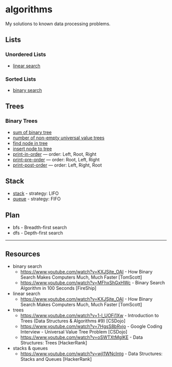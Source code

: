 # algorithms

My solutions to known data processing problems.

## Lists

### Unordered Lists

- [linear search](./lists/sorted/linear-search.js)

### Sorted Lists

- [binary search](./lists/unordered/binary-search.js)

## Trees

### Binary Trees

- [sum of binary tree](./trees/binary/sum-binary-tree.js)
- [number of non-empty universal value trees](./trees/binary/non-empty-universal-value-tree.js)
- [find node in tree](./trees/binary/find-node-in-tree.js)
- [insert node to tree](./trees/binary/insert-node-to-tree.js)
- [print-in-order](./trees/binary/print-in-order.js) — order: Left, Root, Right
- [print-pre-order](./trees/binary/print-pre-order.js) — order: Root, Left, Right
- [print-post-order](./trees/binary/print-post-order.js) — order: Left, Right, Root

## Stack

- [stack](./stacks/stack.js) - strategy: LIFO
- [queue](./queues/queue.js) - strategy: FIFO

## Plan

- bfs - Breadth-first search
- dfs - Depth-first search

---

## Resources

- binary search
  - https://www.youtube.com/watch?v=KXJSjte_OAI - How Binary Search Makes Computers Much, Much Faster [TomScott]
  - https://www.youtube.com/watch?v=MFhxShGxHWc - Binary Search Algorithm in 100 Seconds [FireShip]
- linear search
  - https://www.youtube.com/watch?v=KXJSjte_OAI - How Binary Search Makes Computers Much, Much Faster [TomScott]
- trees
  - https://www.youtube.com/watch?v=1-l_UOFi1Xw - Introduction to Trees (Data Structures & Algorithms #9) [CSDojo]
  - https://www.youtube.com/watch?v=7HgsS8bRvjo - Google Coding Interview - Universal Value Tree Problem [CSDojo]
  - https://www.youtube.com/watch?v=oSWTXtMglKE - Data Structures: Trees [HackerRank]
- stacks & queues
  - https://www.youtube.com/watch?v=wjI1WNcIntg - Data Structures: Stacks and Queues [HackerRank]
